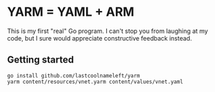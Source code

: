 # YARM = YAML + ARM

This is my first "real" Go program.  I can't stop you from laughing at my code, but I sure would appreciate constructive feedback instead.

## Getting started

```shell
go install github.com/lastcoolnameleft/yarm
yarm content/resources/vnet.yarm content/values/vnet.yaml
```